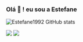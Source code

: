 


### Olá 👋 ! eu sou a  Estefane

![Estefane1992 GitHub stats](https://github-readme-stats.vercel.app/api?username=Estefane1992&theme=dark&show_icons=true)

  <div> 
  <a href="https://www.linkedin.com/in/estefane-melo/" target="_blank"><img src="https://img.shields.io/badge/-LinkedIn-%230077B5?style=for-the-badge&logo=linkedin&logoColor=white" target="_blank"></a>
  <a href = "mailto:fannyczs2012@gmail.com"><img src="https://img.shields.io/badge/-Gmail-%23333?style=for-the-badge&logo=gmail&logoColor=white" target="_blank"></a>
</div>
  
